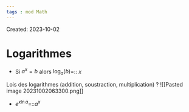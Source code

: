 ```yaml
---
tags : mod Math
---
```

Created: 2023-10-02
# Logarithmes
- Si $a^{x}=b$ alors $\log_{a}(b)=$:: $x$
<!--SR:!2023-11-22,12,288-->

Lois des logarithmes (addition, soustraction, multiplication)
?
![[Pasted image 20231002063300.png]]
<!--SR:!2023-11-23,5,234-->

- $e^{x\ln a}$=::$a^{x}$
<!--SR:!2023-12-27,35,270-->
